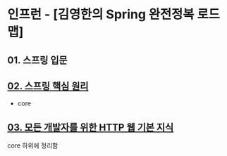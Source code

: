# 인프런 - [김영한의 Spring 완전정복 로드맵]
## 01. 스프링 입문

## [02. 스프링 핵심 원리](https://github.com/Limhyeonsu/inflearn_study/blob/main/core/02.%EC%8A%A4%ED%94%84%EB%A7%81%ED%95%B5%EC%8B%AC%EC%9B%90%EB%A6%AC.md)
* core

## [03. 모든 개발자를 위한 HTTP 웹 기본 지식](https://github.com/Limhyeonsu/inflearn_study/blob/main/core/03.%EB%AA%A8%EB%93%A0%20%EA%B0%9C%EB%B0%9C%EC%9E%90%EB%A5%BC%20%EC%9C%84%ED%95%9C%20HTTP%20%EC%9B%B9%20%EA%B8%B0%EB%B3%B8%20%EC%A7%80%EC%8B%9D.md)
core 하위에 정리함